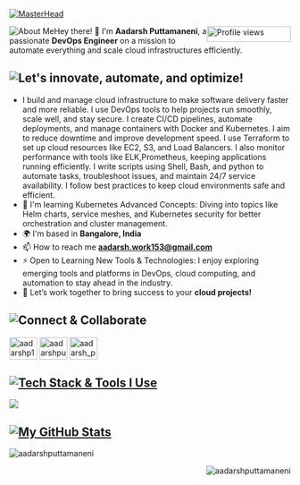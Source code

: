 [![MasterHead](https://media.licdn.com/dms/image/v2/D5616AQEeIBnG1ToZHg/profile-displaybackgroundimage-shrink_350_1400/B56ZZZ_4FDGUAc-/0/1745266641043?e=1752105600&v=beta&t=HaPcI44X-wdQDiyJlcueBh60p6NiRYxmRnQlXvAY8Ew)](https://rishavchanda.io)
<p>
  <span style="float: left;">
    <img src="https://img.shields.io/badge/About_Me-000000?style=for-the-badge&logoColor=white" alt="About Me"/>
  </span>
  <span style="float: right;">
    <img src="https://komarev.com/ghpvc/?username=aadarshputtamaneni&label=Profile%20views&color=f07d4c&style=plastict" alt="Profile views" width="150" height="28"/>
  </span>
</p>


Hey there! 👋 I'm **Aadarsh Puttamaneni**, a passionate **DevOps Engineer** on a mission to automate everything and scale cloud infrastructures efficiently.  

## ![Let's innovate, automate, and optimize!](https://img.shields.io/badge/Let's%20innovate,%20automate,%20and%20optimize!-000000?style=for-the-badge&logoColor=white)
- I build and manage cloud infrastructure to make software delivery faster and more reliable. I use DevOps tools to help projects run smoothly, scale well, and stay secure. I create CI/CD pipelines, automate deployments, and manage containers with Docker and Kubernetes. I aim to reduce downtime and improve development speed. I use Terraform to set up cloud resources like EC2, S3, and Load Balancers. I also monitor performance with tools like ELK,Prometheus, keeping applications running efficiently. I write scripts using Shell, Bash, and python to automate tasks, troubleshoot issues, and maintain 24/7 service availability. I follow best practices to keep cloud environments safe and efficient.
- 🧠  I'm learning Kubernetes Advanced Concepts: Diving into topics like Helm charts, service meshes, and Kubernetes security for better orchestration and cluster management.
- 🌍  I'm based in **Bangalore, India**
- 📫 How to reach me **aadarsh.work153@gmail.com**
- ⚡  Open to Learning New Tools & Technologies: I enjoy exploring emerging tools and platforms in DevOps, cloud computing, and automation to stay ahead in the industry.
- 🌟 Let’s work together to bring success to your **cloud projects!**

## ![Connect & Collaborate](https://img.shields.io/badge/Connect%20&%20Collaborate-black?style=for-the-badge&logoColor=white&labelColor=black)
<p align="left">
<a href="https://twitter.com/aadarshp153" target="blank"><img align="center" src="https://raw.githubusercontent.com/rahuldkjain/github-profile-readme-generator/master/src/images/icons/Social/twitter.svg" alt="aadarshp153" height="40" width="50" /></a>
<a href="https://linkedin.com/in/aadarshputtamaneni" target="blank"><img align="center" src="https://raw.githubusercontent.com/rahuldkjain/github-profile-readme-generator/master/src/images/icons/Social/linked-in-alt.svg" alt="aadarshputtamaneni" height="40" width="50" /></a>
<a href="https://instagram.com/aadarsh_puttamaneni" target="blank"><img align="center" src="https://raw.githubusercontent.com/rahuldkjain/github-profile-readme-generator/master/src/images/icons/Social/instagram.svg" alt="aadarsh_puttamaneni" height="40" width="50" /></a>
</p>

## [![Tech Stack & Tools I Use](https://img.shields.io/badge/Tech_Stack_%26_Tools_I_Use-000000?style=for-the-badge&logo=tools&logoColor=white)](https://github.com/NotHarshhaa)

<p align="left">
  <a href="https://skillicons.dev">
    <img src="https://skillicons.dev/icons?i=aws,ansible,linux,docker,kubernetes,jenkins,vscode,terraform,git,github,python,java,bash,sql"/>
  </a>
</p>

 
## [![My GitHub Stats](https://img.shields.io/badge/My_GitHub_Stats-000000?style=for-the-badge&logoColor=white)](https://github.com/NotHarshhaa)

<p>&nbsp;<img align="left" src="https://github-readme-stats.vercel.app/api?username=aadarshputtamaneni&show_icons=true&locale=en&theme=radical" alt="aadarshputtamaneni" /></p>
<p><img align="right" src="https://github-readme-stats.vercel.app/api/top-langs?username=aadarshputtamaneni&show_icons=true&locale=en&layout=compact&theme=radical" alt="aadarshputtamaneni" /></p>

